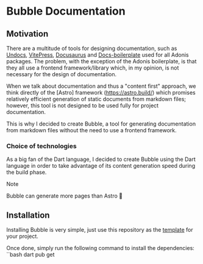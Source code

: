 # Bubble Documentation

## Motivation
There are a multitude of tools for designing documentation, such as [Undocs](https://undocs.pages.dev), [VitePress](https://vitepress.dev), [Docusaurus](https://docusaurus.io) and [Docs-boilerplate](https://github.com/dimerapp/docs-boilerplate) used for all Adonis packages.
The problem, with the exception of the Adonis boilerplate, is that they all use a frontend framework/library which, in my opinion, is not necessary for the design of documentation.

When we talk about documentation and thus a "content first" approach, we think directly of the [Astro] framework (https://astro.build/) which promises relatively efficient generation of static documents from markdown files; however, this tool is not designed to be used fully for project documentation.

This is why I decided to create Bubble, a tool for generating documentation from markdown files without the need to use a frontend framework.

### Choice of technologies

As a big fan of the Dart language, I decided to create Bubble using the Dart language in order to take advantage of its content generation speed during the build phase.

> [!NOTE]
> Bubble can generate more pages than Astro 👀

## Installation
Installing Bubble is very simple, just use this repository as the [template](https://github.com/new?template_name=bubble_doc&template_owner=LeadcodeDev) for your project.

Once done, simply run the following command to install the dependencies:
``bash
dart pub get
```
